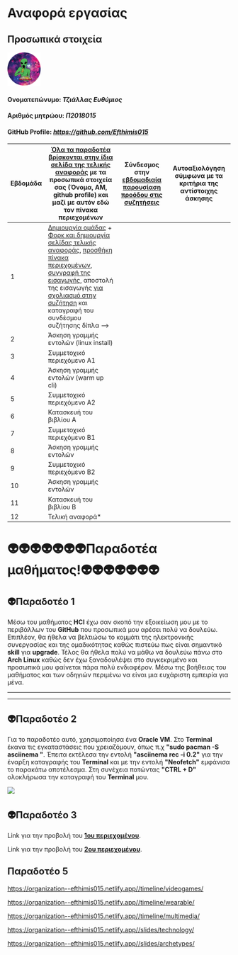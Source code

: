 # Αναφορά εργασίας 

## Προσωπικά στοιχεία

  <img src="https://github.com/Efthimis015/use-dark-mode/blob/develop/circle-cropped%20(1).png" width="75"/>

#### Ονοματεπώνυμο: *Τζιάλλας Ευθύμιος* 

#### Αριθμός μητρώου: *Π2018015*

#### GitHub Profile: *https://github.com/Efthimis015*


| Εβδομάδα | [Όλα τα παραδοτέα βρίσκονται στην ίδια σελίδα της τελικής αναφοράς](https://courses-ionio.github.io/help/deliverables/) με τα προσωπικά στοιχεία σας (Όνομα, ΑΜ, github profile) και μαζί με αυτόν εδώ τον πίνακα περιεχομένων | Σύνδεσμος στην [εβδομαδιαία παρουσίαση προόδου στις συζητήσεις](https://github.com/courses-ionio/help/discussions/categories/show-and-tell) | Αυτοαξιολόγηση σύμφωνα με τα κριτήρια της αντίστοιχης άσκησης |
| --- | --- | --- | --- |
| 1 |  [Δημιουργία ομάδας](https://github.com/courses-ionio/hci/discussions/1794) + [Φορκ και δημιουργία σελίδας τελικής αναφοράς](https://courses-ionio.github.io/help/guide/), [προσθήκη πίνακα περιεχομένων](https://raw.githubusercontent.com/courses-ionio/hci/master/README.md), [συγγραφή της εισαγωγής](https://courses-ionio.github.io/help/intro/), αποστολή της εισαγωγής [για σχολιασμό στην συζήτηση](https://github.com/courses-ionio/help/discussions/categories/show-and-tell) και καταγραφή του συνδέσμου συζήτησης δίπλα --> | | |
| 2 | Άσκηση γραμμής εντολών (linux install) | | |
| 3 | Συμμετοχικό περιεχόμενο A1 | | |
| 4 | Άσκηση γραμμής εντολών (warm up cli) | | |
| 5 | Συμμετοχικό περιεχόμενο A2 | | |
| 6 | Κατασκευή του βιβλίου Α | | |
| 7 | Συμμετοχικό περιεχόμενο B1 | | |
| 8 | Άσκηση γραμμής εντολών | | |
| 9 | Συμμετοχικό περιεχόμενο B2 | | |
| 10 | Άσκηση γραμμής εντολών | | |
| 11 | Κατασκευή του βιβλίου Β | | |
| 12 | Τελική αναφορά* | | |

# 👽👽👽👽👽👽👽Παραδοτέα μαθήματος!👽👽👽👽👽👽👽

## 👽Παραδοτέο 1 

Μέσω του μαθήματος **HCI** έχω σαν σκοπό την εξοικείωση μου με το περιβάλλων του **GitHub** που προσωπικά μου αρέσει πολύ να δουλεύω. Επιπλέον, θα ήθελα να βελτιώσω το κομμάτι της ηλεκτρονικής συνεργασίας και της ομαδικότητας καθώς πιστεύω πως είναι σημαντικό **skill** για **upgrade**. Τέλος θα ήθελα πολύ να μάθω να δουλεύω πάνω στο **Arch Linux** καθώς δεν έχω ξαναδουλέψει στο συγκεκριμένο και προσωπικά μου φαίνεται πάρα πολύ ενδιαφέρον. Μέσω της βοήθειας του μαθήματος και των οδηγιών περιμένω να είναι μια ευχάριστη εμπειρία για μένα.

---
---

## 👽Παραδοτέο 2

Για το παραδοτέο αυτό, χρησιμοποίησα ένα **Oracle VM**. Στο **Terminal** έκανα τις εγκαταστάσεις που χρειαζόμουν, όπως π.χ **"sudo pacman -S asciinema "**. Έπειτα εκτέλεσα την εντολή **"asciinema rec -i 0.2"** για την έναρξη καταγραφής του **Terminal** και με την εντολή **"Neofetch"** εμφάνισα το παρακάτω αποτέλεσμα. Στη συνέχεια πατώντας **"CTRL + D"** ολοκλήρωσα την καταγραφή του **Terminal** μου.



<a href="https://asciinema.org/a/532642"><img src="https://asciinema.org/a/532642.png" width="500"/></a>


## 👽Παραδοτέο 3

Link για την προβολή του **[1ου περιεχομένου](https://636500851b8843165e819f13--idyllic-speculoos-2a786b.netlify.app/gallery/oakley/)**.

Link για την προβολή του **[2ου περιεχομένου](https://cosmic-entremet-f6cbd2.netlify.app/gallery/walkman/)**.

## Παραδοτέο 5

https://organization--efthimis015.netlify.app//timeline/videogames/

https://organization--efthimis015.netlify.app//timeline/wearable/

https://organization--efthimis015.netlify.app//timeline/multimedia/

https://organization--efthimis015.netlify.app//slides/technology/

https://organization--efthimis015.netlify.app//slides/archetypes/



